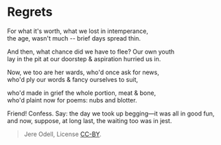 # Regrets

For what it's worth, what we lost in intemperance,  
the age, wasn't much -- brief days spread thin.

And then, what chance did we have to flee? Our own youth  
lay in the pit at our doorstep & aspiration hurried us in.

Now, we too are her wards, who'd once ask for news,  
who'd ply our words & fancy ourselves to suit,

who'd made in grief the whole portion, meat & bone,  
who'd plaint now for poems: nubs and blotter.

Friend! Confess. Say: the day we took up begging—it was all in good fun,  
and now, suppose, at long last, the waiting too was in jest.

>Jere Odell, License [CC-BY](https://creativecommons.org/licenses/by/4.0/).